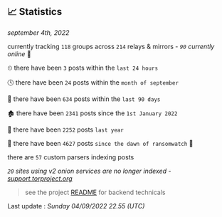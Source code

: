 
## 📈 Statistics
_september 4th, 2022_

currently tracking `118` groups across `214` relays & mirrors - _`90` currently online_ 📡

⏲ there have been `3` posts within the `last 24 hours`

🕓 there have been `24` posts within the `month of september`

📅 there have been `634` posts within the `last 90 days`

🏚 there have been `2341` posts since the `1st January 2022`

🚀 there have been `2252` posts `last year`

🦕 there have been `4627` posts `since the dawn of ransomwatch` 🐣

there are `57` custom parsers indexing posts

_`20` sites using v2 onion services are no longer indexed - [support.torproject.org](https://support.torproject.org/onionservices/v2-deprecation/)_

> see the project [README](https://github.com/jmousqueton/ransomwatch#readme) for backend technicals



Last update : _Sunday 04/09/2022 22.55 (UTC)_

